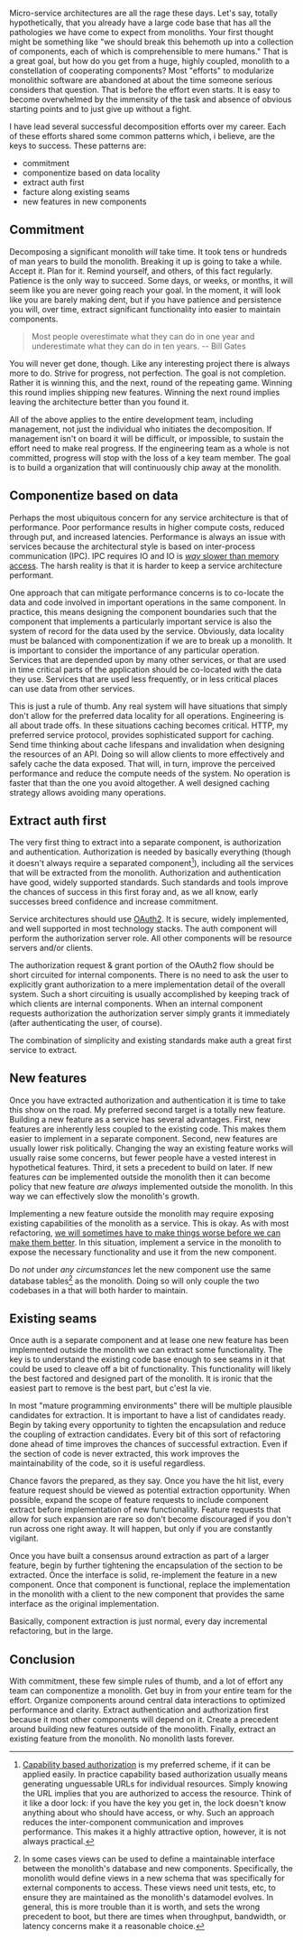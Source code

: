 



Micro-service architectures are all the rage these days. Let's say, totally hypothetically, that you already have a  large code base that has all the pathologies we have come to expect from monoliths. Your first thought might be something like "we should break this behemoth up into a collection of components, each of which is comprehensible to mere humans." That is a great goal, but how do you get from a huge, highly coupled, monolith to a constellation of cooperating components? Most "efforts" to modularize monolithic software are abandoned at about the time someone serious considers that question. That is before the effort even starts. It is easy to become overwhelmed by the immensity of the task and absence of obvious starting points and to just give up without a fight.

I have lead several successful decomposition efforts over my career. Each of these efforts shared some common patterns which, i believe, are the keys to success. These patterns are:

* commitment
* componentize based on data locality
* extract auth first
* facture along existing seams
* new features in new components

## Commitment

Decomposing a significant monolith *will* take time. It took tens or hundreds of man years to build the monolith. Breaking it up is going to take a while. Accept it. Plan for it. Remind yourself, and others, of this fact regularly. Patience is the only way to succeed. Some days, or weeks, or months, it will seem like you are never going reach your goal. In the moment, it will look like you are barely making dent, but if you have patience and persistence you will, over time, extract significant functionality into easier to maintain components.

> Most people overestimate what they can do in one year and underestimate what they can do in ten years.
> -- Bill Gates

You will never get done, though. Like any interesting project there is always more to do. Strive for progress, not perfection. The goal is not completion. Rather it is winning this, and the next, round of the repeating game. Winning this round implies shipping new features. Winning the next round implies leaving the architecture better than you found it.

All of the above applies to the entire development team, including management, not just the individual who initiates the decomposition. If management isn't on board it will be difficult, or impossible, to sustain the effort need to make real progress. If the engineering team as a whole is not committed, progress will stop with the loss of a key team member. The goal is to build a organization that will continuously chip away at the monolith.

## Componentize based on data

Perhaps the most ubiquitous concern for any service architecture is that of performance. Poor performance results in higher compute costs, reduced through put, and increased latencies. Performance is always an issue with services because the architectural style is based on inter-process communication (IPC). IPC requires IO and IO is [*way* slower than memory access](latency). The harsh reality is that it is harder to keep a service architecture performant.

[latency]: https://gist.github.com/jboner/2841832

One approach that can mitigate performance concerns is to co-locate the data and code involved in important operations in the same component. In practice, this means designing the component boundaries such that the component that implements a particularly important service is also the system of record for the data used by the service. Obviously, data locality must be balanced with componentization if we are to break up a monolith. It is important to consider the importance of any particular operation. Services that are depended upon by many other services, or that are used in time critical parts of the application should be co-located with the data they use. Services that are used less frequently, or in less critical places can use data from other services.

This is just a rule of thumb. Any real system will have situations that simply don't allow for the preferred data locality for all operations. Engineering is all about trade offs. In these situations caching becomes critical. HTTP, my preferred service protocol, provides sophisticated support for caching. Send time thinking about cache lifespans and invalidation when designing the resources of an API. Doing so will allow clients to more effectively and safely cache the data exposed. That will, in turn, improve the perceived performance and reduce the compute needs of the system. No operation is faster that than the one you avoid altogether. A well designed caching strategy allows avoiding many operations.

## Extract auth first

The very first thing to extract into a separate component, is authorization and authentication. Authorization is needed by basically everything (though it doesn't always require a separated component[^capability-based-authorization]), including all the services that will be extracted from the monolith. Authorization and authentication have good, widely supported standards. Such standards and tools improve the chances of success in this first foray and, as we all know, early successes breed confidence and increase commitment.

Service architectures should use [OAuth2](https://tools.ietf.org/html/rfc6749). It is secure, widely implemented, and well supported in most technology stacks. The auth component will perform the authorization server role. All other components will be resource servers and/or clients.

The authorization request & grant portion of the OAuth2 flow should be short circuited for internal components. There is no need to ask the user to explicitly grant authorization to a mere implementation detail of the overall system. Such a short circuiting is usually accomplished by keeping track of which clients are internal components. When an internal component requests authorization the authorization server simply grants it immediately (after authenticating the user, of course).

The combination of simplicity and existing standards make auth a great first service to extract.

[^capability-based-authorization]: [Capability based authorization](https://en.wikipedia.org/wiki/Capability-based_security) is my preferred scheme, if it can be applied easily. In practice capability based authorization usually means generating unguessable URLs for individual resources. Simply knowing the URL implies that you are authorized to access the resource. Think of it like a door lock: if you have the key you get in, the lock doesn't know anything about who should have access, or why. Such an approach reduces the inter-component communication and improves performance. This makes it a highly attractive option, however, it is not always practical.

## New features

Once you have extracted authorization and authentication it is time to take this show on the road. My preferred second target is a totally new feature. Building a new feature as a service has several advantages. First, new features are inherently less coupled to the existing code. This makes them easier to implement in a separate component. Second, new features are usually lower risk politically. Changing the way an existing feature works will usually raise some concerns, but fewer people have a vested interest in hypothetical features. Third, it sets a precedent to build on later. If new features *can* be implemented outside the monolith then it can become policy that new feature *are always* implemented outside the monolith. In this way we can effectively slow the monolith's growth.

Implementing a new feature outside the monolith may require exposing existing capabilities of the monolith as a service. This is okay. As with most refactoring, [we will sometimes have to make things worse before we can make them better](http://softwareengineering.stackexchange.com/a/220261). In this situation, implement a service in the monolith to expose the necessary functionality and use it from the new component.

Do *not* under *any circumstances* let the new component use the same database tables[^views] as the monolith. Doing so will only couple the two codebases in a that will both harder to maintain.

[^views]: In some cases views can be used to define a maintainable interface between the monolith's database and new components. Specifically, the monolith would define views in a new schema that was specifically for external components to access. These views need unit tests, etc, to ensure they are maintained as the monolith's datamodel evolves. In general, this is more trouble than it is worth, and sets the wrong precedent to boot, but there are times when throughput, bandwidth, or latency concerns make it a reasonable choice.

## Existing seams

Once auth is a separate component and at lease one new feature has been implemented outside the monolith we can extract some functionality. The key is to understand the existing code base enough to see seams in it that could be used to cleave off a bit of functionality. This functionality will likely the best factored and designed part of the monolith. It is ironic that the easiest part to remove is the best part, but c'est la vie.

In most "mature programming environments" there will be multiple plausible candidates for extraction. It is important to have a list of candidates ready. Begin by taking every opportunity to tighten the encapsulation and reduce the coupling of extraction candidates. Every bit of this sort of refactoring done  ahead of time improves the chances of successful extraction. Even if the section of code is never extracted, this work improves the maintainability of the code, so it is useful regardless.

Chance favors the prepared, as they say. Once you have the hit list, every feature request should be viewed as potential extraction opportunity. When possible, expand the scope of feature requests to include component extract before implementation of new functionality. Feature requests that allow for such expansion are rare so don't become discouraged if you don't run across one right away. It will happen, but only if you are constantly vigilant.

Once you have built a consensus around extraction as part of a larger feature, begin by further tightening the encapsulation of the section to be extracted. Once the interface is solid, re-implement the feature in a new component. Once that component is functional, replace the implementation in the monolith with a client to the new component that provides the same interface as the original implementation.

Basically, component extraction is just normal, every day incremental refactoring, but in the large.

## Conclusion

With commitment, these few simple rules of thumb, and a lot of effort any team can componentize a monolith. Get buy in from your entire team for the effort. Organize components around central data interactions to optimized performance and clarity. Extract authentication and authorization first because it most other components will depend on it. Create a precedent around building new features outside of the monolith. Finally, extract an existing feature from the monolith. No monolith lasts forever.


